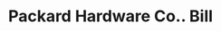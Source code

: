 ---
doi: 10.7916/D8BG414P
date_other: '1900'
date_other_textual: 1900-1909
form: printed ephemera
genre:
- Invoices
name:
- Packard Hardware Co.
object_in_context_url: https://biggert.cul.columbia.edu/items/view/ave_biggert_01370
subject_hierarchical_geographic:
- Greenville, Pennsylvania, United States
subject_name:
- Packard Hardware Co.
title: Packard Hardware Co.. Bill
sort_title: Packard Hardware Co.. Bill
call_number: ave_biggert_01370
coordinates:
- 41.405,-80.38666666666667
pid: ave_biggert_01370
identifiers: ave_biggert_01370
canvas_id: ldpd:396631
permalink: "/items/ave_biggert_01370/"
layout: iiif-image-page
---